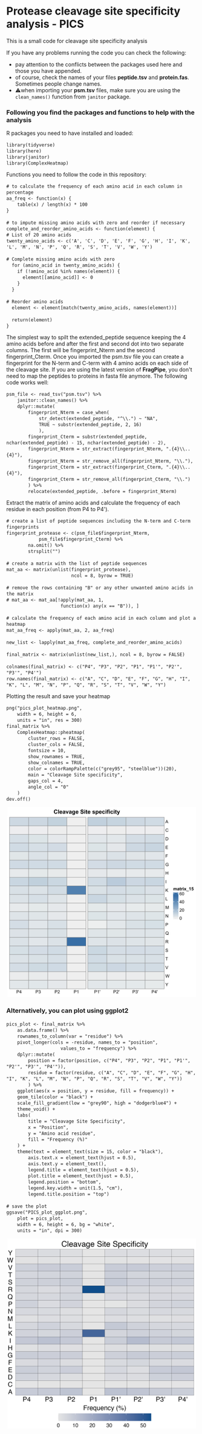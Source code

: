 # Protease cleavage site specificity analysis - PICS

This is a small code for cleavage site specificity analysis

If you have any problems running the code you can check the following:
- pay attention to the conflicts between the packages used here and those you have appended.
- of course, check the names of your files **peptide.tsv** and **protein.fas**. Sometimes people change names.
- ⚠️when importing your **psm.tsv** files, make sure you are using the `clean_names()` function from `janitor` package.

### Following you find the packages and functions to help with the analysis

R packages you need to have installed and loaded:

```
library(tidyverse)
library(here)
library(janitor)
library(ComplexHeatmap)
```

Functions you need to follow the code in this repository:

```
# to calculate the frequency of each amino acid in each column in percentage
aa_freq <- function(x) {
    table(x) / length(x) * 100
}

# to impute missing amino acids with zero and reorder if necessary
complete_and_reorder_amino_acids <- function(element) {
# List of 20 amino acids
twenty_amino_acids <- c('A', 'C', 'D', 'E', 'F', 'G', 'H', 'I', 'K', 'L', 'M', 'N', 'P', 'Q', 'R', 'S', 'T', 'V', 'W', 'Y')

# Complete missing amino acids with zero
  for (amino_acid in twenty_amino_acids) {
    if (!amino_acid %in% names(element)) {
      element[[amino_acid]] <- 0
    }
  }

# Reorder amino acids
  element <- element[match(twenty_amino_acids, names(element))]
  
  return(element)
}
```

The simplest way to spilt the extended_peptide sequence keeping the 4 amino acids before and after the first and second dot into two separate columns. The first will be fingerprint_Nterm and the second fingerprint_Cterm. Once you imported the psm.tsv file you can create a fingerprint for the N-term and C-term with 4 amino acids on each side of the cleavage site. If you are using the latest version of **FragPipe**, you don't need to map the peptides to proteins in fasta file anymore. The following code works well:

```
psm_file <- read_tsv("psm.tsv") %>%
    janitor::clean_names() %>%
    dplyr::mutate(
        fingerprint_Nterm = case_when(
            str_detect(extended_peptide, "^\\.") ~ "NA",
            TRUE ~ substr(extended_peptide, 2, 16)
            ),
        fingerprint_Cterm = substr(extended_peptide, nchar(extended_peptide) - 15, nchar(extended_peptide) - 2),
        fingerprint_Nterm = str_extract(fingerprint_Nterm, ".{4}\\..{4}"),
        fingerprint_Nterm = str_remove_all(fingerprint_Nterm, "\\."),
        fingerprint_Cterm = str_extract(fingerprint_Cterm, ".{4}\\..{4}"),
        fingerprint_Cterm = str_remove_all(fingerprint_Cterm, "\\.")
        ) %>%
        relocate(extended_peptide, .before = fingerprint_Nterm)
```

Extract the matrix of amino acids and calculate the frequency of each residue in each position (from P4 to P4').

```
# create a list of peptide sequences including the N-term and C-term fingerprints
fingerprint_protease <- c(psm_file$fingerprint_Nterm,
            psm_file$fingerprint_Cterm) %>% 
        na.omit() %>%
        strsplit("")
 
# create a matrix with the list of peptide sequences
mat_aa <- matrix(unlist(fingerprint_protease),
                        ncol = 8, byrow = TRUE)

# remove the rows containing "B" or any other unwanted amino acids in the matrix
# mat_aa <- mat_aa[!apply(mat_aa, 1,
                    function(x) any(x == "B")), ]

# calculate the frequency of each amino acid in each column and plot a heatmap
mat_aa_freq <- apply(mat_aa, 2, aa_freq)

new_list <- lapply(mat_aa_freq, complete_and_reorder_amino_acids)

final_matrix <- matrix(unlist(new_list,), ncol = 8, byrow = FALSE)

colnames(final_matrix) <- c("P4", "P3", "P2", "P1", "P1'", "P2'", "P3'", "P4'")
row.names(final_matrix) <- c("A", "C", "D", "E", "F", "G", "H", "I", "K", "L", "M", "N", "P", "Q", "R", "S", "T", "V", "W", "Y")
```

Plotting the result and save your heatmap

```
png("pics_plot_heatmap.png",
    width = 6, height = 6,
    units = "in", res = 300)
final_matrix %>%
    ComplexHeatmap::pheatmap(
        cluster_rows = FALSE,
        cluster_cols = FALSE,
        fontsize = 10,
        show_rownames = TRUE,
        show_colnames = TRUE,
        color = colorRampPalette(c("grey95", "steelblue"))(20),
        main = "Cleavage Site specificity",
        gaps_col = 4,
        angle_col = "0"
    )
dev.off()
```
<p align="center">
<img src="https://github.com/41ison/Cleavage-site-specificity-analysis/blob/main/PICS_complexheatmap.png" width="500">
</p>

### Alternatively, you can plot using ggplot2

```
pics_plot <- final_matrix %>%
    as.data.frame() %>%
    rownames_to_column(var = "residue") %>%
    pivot_longer(cols = -residue, names_to = "position",
                    values_to = "frequency") %>%
    dplyr::mutate(
        position = factor(position, c("P4", "P3", "P2", "P1", "P1'", "P2'", "P3'", "P4'")),
        residue = factor(residue, c("A", "C", "D", "E", "F", "G", "H", "I", "K", "L", "M", "N", "P", "Q", "R", "S", "T", "V", "W", "Y"))
        ) %>%
    ggplot(aes(x = position, y = residue, fill = frequency)) +
    geom_tile(color = "black") +
    scale_fill_gradient(low = "grey90", high = "dodgerblue4") +
    theme_void() +
    labs(
        title = "Cleavage Site Specificity",
        x = "Position",
        y = "Amino acid residue",
        fill = "Frequency (%)"
    ) +
    theme(text = element_text(size = 15, color = "black"),
        axis.text.x = element_text(hjust = 0.5),
        axis.text.y = element_text(),
        legend.title = element_text(hjust = 0.5),
        plot.title = element_text(hjust = 0.5),
        legend.position = "bottom",
        legend.key.width = unit(1.5, "cm"),
        legend.title.position = "top")

# save the plot
ggsave("PICS_plot_ggplot.png", 
    plot = pics_plot, 
    width = 6, height = 6, bg = "white",
    units = "in", dpi = 300)
```
<p align="center">
<img src="https://github.com/41ison/Cleavage-site-specificity-analysis/blob/main/PICS_ggplot2.png" width="500">
</p>
